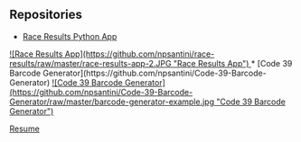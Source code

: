 ## Repositories
* [Race Results Python App](https://github.com/npsantini/race-results)  
<a href="https://github.com/npsantini/race-results" target="_blank">
![Race Results App](https://github.com/npsantini/race-results/raw/master/race-results-app-2.JPG "Race Results App")  
  </a>
* [Code 39 Barcode Generator](https://github.com/npsantini/Code-39-Barcode-Generator)
<a href="https://github.com/npsantini/Code-39-Barcode-Generator" target="_blank">
![Code 39 Barcode Generator](https://github.com/npsantini/Code-39-Barcode-Generator/raw/master/barcode-generator-example.jpg "Code 39 Barcode Generator")
  </a>




[Resume](https://npsantini.github.io/resume)
